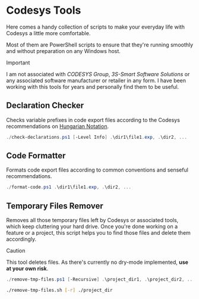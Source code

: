 # Codesys Tools

Here comes a handy collection of scripts to make your everyday life with Codesys a little more
comfortable.

Most of them are PowerShell scripts to ensure that they're running smoothly and without preparation
on any Windows host.

> [!IMPORTANT]
> I am not associated with *CODESYS Group*, *3S-Smart Software Solutions* or any associated software
> manufacturer or retailer in any form. I have been working with this tools for years and personally
> find them to be useful.

## Declaration Checker

Checks variable prefixes in code export files according to the Codesys recommendations on
[Hungarian Notation](https://content.helpme-codesys.com/en/LibDevSummary/varnames.html).

```powershell
./check-declarations.ps1 [-Level Info] .\dir1\file1.exp, .\dir2, ...
```

## Code Formatter

Formats code export files according to common conventions and senseful recommendations.

```powershell
./format-code.ps1 .\dir1\file1.exp, .\dir2, ...
```

## Temporary Files Remover

Removes all those temporary files left by Codesys or associated tools, which keep cluttering your
hard drive. Once you're done working on a feature or a project, this script helps you to find those
files and delete them accordingly.

> [!CAUTION]
> This tool deletes files. As there's currently no dry-mode implemented, **use at  your own risk**.

```powershell
./remove-tmp-files.ps1 [-Recursive] .\project_dir1, .\project_dir2, ...
```

```sh
./remove-tmp-files.sh [-r] ./project_dir
```
